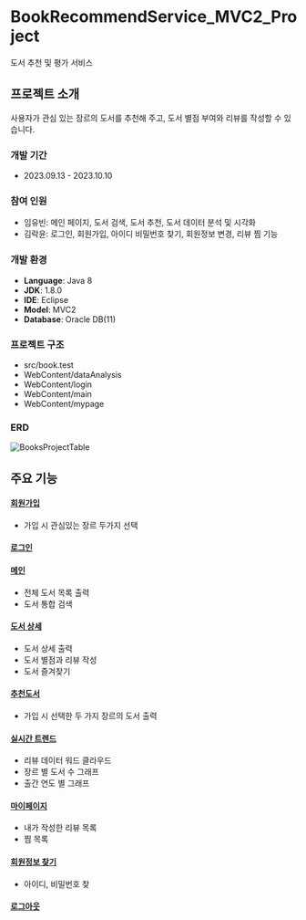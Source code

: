 # BookRecommendService_MVC2_Project
도서 추천 및 평가 서비스


## 프로젝트 소개
사용자가 관심 있는 장르의 도서를 추천해 주고, 도서 별점 부여와 리뷰를 작성할 수 있습니다.

### 개발 기간
* 2023.09.13 - 2023.10.10

### 참여 인원
  - 임유빈: 메인 페이지, 도서 검색, 도서 추천, 도서 데이터 분석 및 시각화
  - 김락윤: 로그인, 회원가입, 아이디 비밀번호 찾기, 회원정보 변경, 리뷰 찜 기능

### 개발 환경
  - **Language**: Java 8
  - **JDK**: 1.8.0
  - **IDE**: Eclipse
  - **Model**: MVC2
  - **Database**: Oracle DB(11)

### 프로젝트 구조
  - src/book.test
  - WebContent/dataAnalysis
  - WebContent/login
  - WebContent/main
  - WebContent/mypage

### ERD
![BooksProjectTable](https://github.com/yubin-im/BookRecommendService_MVC2_Project/assets/140530127/e1809ea8-0f9f-495a-a7e4-0daf9e1ae588)

## 주요 기능
#### [회원가입](https://rakyun.notion.site/22ebd6cb2fb643469f76b738f6f3a0e2)
  - 가입 시 관심있는 장르 두가지 선택

#### [로그인](https://rakyun.notion.site/3ae0f86cb426490d8ba9f5baee728ebb)

#### [메인](https://rakyun.notion.site/7b4125add8764de9a10a6191356eb901)
  - 전체 도서 목록 출력
  - 도서 통합 검색

#### [도서 상세](https://rakyun.notion.site/5dd04cb170f24458a16660ea4afe14a1)
  - 도서 상세 출력
  - 도서 별점과 리뷰 작성
  - 도서 즐겨찾기

#### [추천도서](https://rakyun.notion.site/2c41dfb6d28a4d03b0a02ae997c637d6)
  - 가입 시 선택한 두 가지 장르의 도서 출력

#### [실시간 트렌드](https://rakyun.notion.site/8114f2a5b6a94d749735f39c83aa8833)
  - 리뷰 데이터 워드 클라우드
  - 장르 별 도서 수 그래프
  - 출간 연도 별 그래프

#### [마이페이지](https://rakyun.notion.site/3bdfb6e99e304167a292adc4a9d6f1d3)
  - 내가 작성한 리뷰 목록
  - 찜 목록

#### [회원정보 찾기](https://rakyun.notion.site/cfe9fea4542e4d80a02fb3dae5a0d4cf)
  - 아이디, 비밀번호 찾

#### [로그아웃](https://rakyun.notion.site/e9bbee0f9e864f4fb6dde7dfa305172d)
